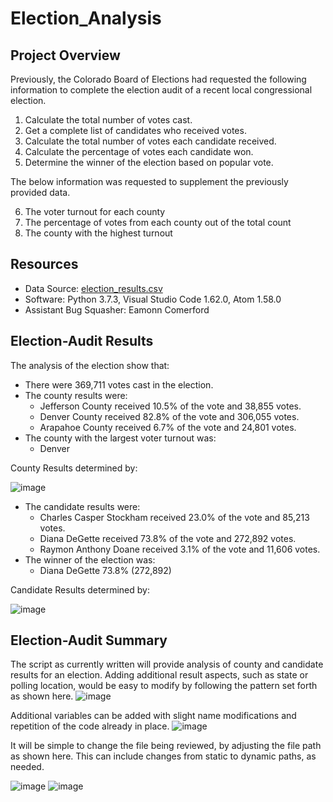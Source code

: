 # Election_Analysis

## Project Overview
Previously, the Colorado Board of Elections had requested the following information to complete the election audit of a recent local congressional election.

1. Calculate the total number of votes cast.
2. Get a complete list of candidates who received votes.
3. Calculate the total number of votes each candidate received.
4. Calculate the percentage of votes each candidate won.
5. Determine the winner of the election based on popular vote.

The below information was requested to supplement the previously provided data. 

6. The voter turnout for each county
7. The percentage of votes from each county out of the total count
8. The county with the highest turnout


## Resources

- Data Source: [election_results.csv](https://github.com/HopkinsKV/Election_Analysis/blob/main/Resources/election_results.csv)
- Software: Python 3.7.3, Visual Studio Code 1.62.0, Atom 1.58.0
- Assistant Bug Squasher: Eamonn Comerford

## Election-Audit Results
The analysis of the election show that:
- There were 369,711 votes cast in the election.
- The county results were:
  -  Jefferson County received 10.5% of the vote and 38,855 votes.
  -  Denver County received 82.8% of the vote and 306,055 votes.
  -  Arapahoe County received 6.7% of the vote and 24,801 votes.
- The county with the largest voter turnout was:
   - Denver
   
County Results determined by:

![image](https://user-images.githubusercontent.com/91762315/140791852-a92a8f0a-1ac6-4175-8045-3df3c562d20d.png)

- The candidate results were:
  - Charles Casper Stockham received 23.0% of the vote and 85,213 votes.
  - Diana DeGette received 73.8% of the vote and 272,892 votes.
  - Raymon Anthony Doane received 3.1% of the vote and 11,606 votes.
- The winner of the election was:
  - Diana DeGette 73.8% (272,892)

Candidate Results determined by:

![image](https://user-images.githubusercontent.com/91762315/140792047-b31068c9-d788-456a-bf6c-d42854a3b796.png)



## Election-Audit Summary
The script as currently written will provide analysis of county and candidate results for an election. Adding additional result aspects, such as state or polling location, would be easy to modify by following the pattern set forth as shown here. 
![image](https://user-images.githubusercontent.com/91762315/140790657-0bf26053-e5b6-49f5-a821-debc75a4ea33.png)

Additional variables can be added with slight name modifications and repetition of the code already in place.
![image](https://user-images.githubusercontent.com/91762315/140791076-1080d8a1-ab71-42a7-9c0b-a669989377b5.png)


It will be simple to change the file being reviewed, by adjusting the file path as shown here. This can include changes from static to dynamic paths, as needed.

![image](https://user-images.githubusercontent.com/91762315/140791250-ed26d86c-a3b3-4840-98b4-b165e41cbcbe.png)
![image](https://user-images.githubusercontent.com/91762315/140791449-4deefa88-b388-4b06-8954-3a9498223b92.png)



